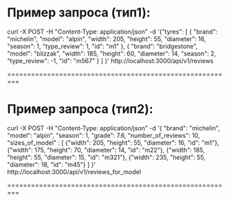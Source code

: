 Пример запроса (тип1):
=================================================

curl -X POST -H "Content-Type: application/json"      -d '{"tyres": [
{
"brand": "michelin",
"model": "alpin",
"width": 205,
"height": 55,
"diameter": 16,
"season": 1,
"type_review": 1,
"id": "m1"
},
{
"brand": "bridgestone",
"model": "blizzak",
"width": 185,
"height": 60,
"diameter": 14,
"season": 2,
"type_review": -1,
"id": "m567"
}
]
}'       http://localhost:3000/api/v1/reviews

=========================================================

Пример запроса (тип2):
=================================================

curl -X POST -H "Content-Type: application/json"      -d '{
"brand": "michelin",
"model": "alpin",
"season": 1,
"grade": 7.6,
"number_of_reviews": 10,
"sizes_of_model" : [
{"width": 205, "height": 55, "diameter": 16, "id": "m1"},
{"width": 175, "height": 70, "diameter": 14, "id": "m22"},
{"width": 185, "height": 55, "diameter": 15, "id": "m321"},
{"width": 235, "height": 55, "diameter": 18, "id": "m45"}
]
}'       http://localhost:3000/api/v1/reviews_for_model

=========================================================

